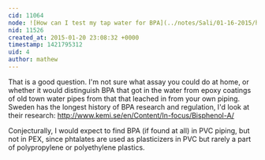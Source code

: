 ```yaml
---
cid: 11064
node: ![How can I test my tap water for BPA](../notes/Sali/01-16-2015/how-can-i-test-my-tap-water-for-bpa)
nid: 11526
created_at: 2015-01-20 23:08:32 +0000
timestamp: 1421795312
uid: 4
author: mathew
---
```


That is a good question.  I'm not sure what assay you could do at home, or whether it would distinguish BPA that got in the water from epoxy coatings of old town water pipes from that that leached in from your own piping.
Sweden has the longest history of BPA research and regulation, I'd look at their research:
http://www.kemi.se/en/Content/In-focus/Bisphenol-A/

Conjecturally, I would expect to find BPA (if found at all) in PVC piping, but not in PEX, since phtalates are used as plasticizers in PVC but rarely a part of polypropylene or polyethylene plastics. 
